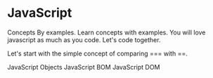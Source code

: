 # JavaScript

Concepts By examples. Learn concepts with examples. You will love javascript as much as you code. Let's code together.

Let's start with the simple concept of comparing === with ==.

JavaScript Objects
JavaScript BOM
JavaScript DOM
